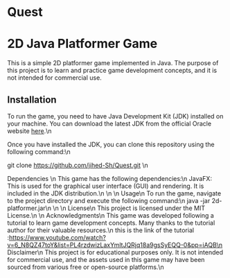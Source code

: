# Quest
# 2D Java Platformer Game

This is a simple 2D platformer game implemented in Java. The purpose of this project is to learn and practice game development concepts, and it is not intended for commercial use.

## Installation

To run the game, you need to have Java Development Kit (JDK) installed on your machine. You can download the latest JDK from the official Oracle website [here](https://www.oracle.com/java/technologies/javase-jdk11-downloads.html).\n

Once you have installed the JDK, you can clone this repository using the following command:\n


git clone https://github.com/jihed-Sh/Quest.git \n

Dependencies \n
This game has the following dependencies:\n
JavaFX: This is used for the graphical user interface (GUI) and rendering. It is included in the JDK distribution.\n
\n
\n
Usage\n
To run the game, navigate to the project directory and execute the following command:\n
java -jar 2d-platformer.jar\n
\n
\n
License\n
This project is licensed under the MIT License.\n
\n
Acknowledgments\n
This game was developed following a tutorial to learn game development concepts. Many thanks to the tutorial author for their valuable resources.\n
this is the link of the tutorial :https://www.youtube.com/watch?v=6_N8QZ47toY&list=PL4rzdwizLaxYmltJQRjq18a9gsSyEQQ-0&pp=iAQB\n
Disclaimer\n
This project is for educational purposes only. It is not intended for commercial use, and the assets used in this game may have been sourced from various free or open-source platforms.\n
